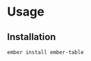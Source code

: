 # Usage

## Installation

```sh
ember install ember-table
```

<!-- ## New addons


## Existing addons -->
